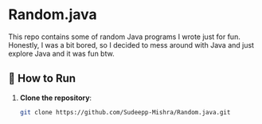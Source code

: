 # Random.java

This repo contains some of random Java programs I wrote just for fun. Honestly, I was a bit bored, so I decided to mess around with Java and just explore Java and it was fun btw.

## 📝 How to Run

1. **Clone the repository**:

   ```bash
   git clone https://github.com/Sudeepp-Mishra/Random.java.git
